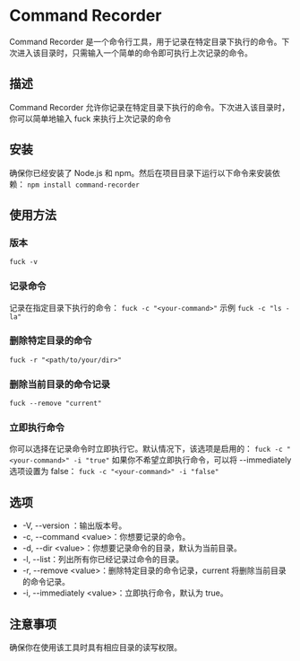 # Command Recorder

Command Recorder 是一个命令行工具，用于记录在特定目录下执行的命令。下次进入该目录时，只需输入一个简单的命令即可执行上次记录的命令。

## 描述

Command Recorder 允许你记录在特定目录下执行的命令。下次进入该目录时，你可以简单地输入 fuck 来执行上次记录的命令

## 安装

确保你已经安装了 Node.js 和 npm。然后在项目目录下运行以下命令来安装依赖：
`npm install command-recorder`

## 使用方法

### 版本

`fuck -v`

### 记录命令

记录在指定目录下执行的命令：
`fuck -c "<your-command>"`
示例
`fuck -c "ls -la"`

### 删除特定目录的命令

`fuck -r "<path/to/your/dir>"`

### 删除当前目录的命令记录

`fuck --remove "current"`

### 立即执行命令

你可以选择在记录命令时立即执行它。默认情况下，该选项是启用的：
`fuck -c "<your-command>" -i "true"`
如果你不希望立即执行命令，可以将 --immediately 选项设置为 false：
`fuck -c "<your-command>" -i "false"`

## 选项

- -V, --version ：输出版本号。
- -c, --command \<value>：你想要记录的命令。
- -d, --dir \<value>：你想要记录命令的目录，默认为当前目录。
- -l, --list：列出所有你已经记录过命令的目录。
- -r, --remove \<value>：删除特定目录的命令记录，current 将删除当前目录的命令记录。
- -i, --immediately \<value>：立即执行命令，默认为 true。

## 注意事项

确保你在使用该工具时具有相应目录的读写权限。
